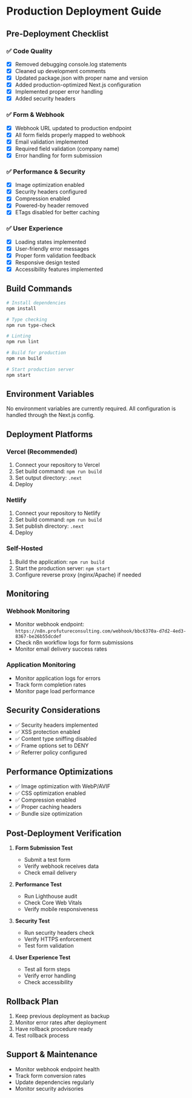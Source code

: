 # Production Deployment Guide

## Pre-Deployment Checklist

### ✅ Code Quality
- [x] Removed debugging console.log statements
- [x] Cleaned up development comments
- [x] Updated package.json with proper name and version
- [x] Added production-optimized Next.js configuration
- [x] Implemented proper error handling
- [x] Added security headers

### ✅ Form & Webhook
- [x] Webhook URL updated to production endpoint
- [x] All form fields properly mapped to webhook
- [x] Email validation implemented
- [x] Required field validation (company name)
- [x] Error handling for form submission

### ✅ Performance & Security
- [x] Image optimization enabled
- [x] Security headers configured
- [x] Compression enabled
- [x] Powered-by header removed
- [x] ETags disabled for better caching

### ✅ User Experience
- [x] Loading states implemented
- [x] User-friendly error messages
- [x] Proper form validation feedback
- [x] Responsive design tested
- [x] Accessibility features implemented

## Build Commands

```bash
# Install dependencies
npm install

# Type checking
npm run type-check

# Linting
npm run lint

# Build for production
npm run build

# Start production server
npm start
```

## Environment Variables

No environment variables are currently required. All configuration is handled through the Next.js config.

## Deployment Platforms

### Vercel (Recommended)
1. Connect your repository to Vercel
2. Set build command: `npm run build`
3. Set output directory: `.next`
4. Deploy

### Netlify
1. Connect your repository to Netlify
2. Set build command: `npm run build`
3. Set publish directory: `.next`
4. Deploy

### Self-Hosted
1. Build the application: `npm run build`
2. Start the production server: `npm start`
3. Configure reverse proxy (nginx/Apache) if needed

## Monitoring

### Webhook Monitoring
- Monitor webhook endpoint: `https://n8n.profutureconsulting.com/webhook/bbc6370a-d7d2-4ed3-8367-be26b55dcdef`
- Check n8n workflow logs for form submissions
- Monitor email delivery success rates

### Application Monitoring
- Monitor application logs for errors
- Track form completion rates
- Monitor page load performance

## Security Considerations

- ✅ Security headers implemented
- ✅ XSS protection enabled
- ✅ Content type sniffing disabled
- ✅ Frame options set to DENY
- ✅ Referrer policy configured

## Performance Optimizations

- ✅ Image optimization with WebP/AVIF
- ✅ CSS optimization enabled
- ✅ Compression enabled
- ✅ Proper caching headers
- ✅ Bundle size optimization

## Post-Deployment Verification

1. **Form Submission Test**
   - Submit a test form
   - Verify webhook receives data
   - Check email delivery

2. **Performance Test**
   - Run Lighthouse audit
   - Check Core Web Vitals
   - Verify mobile responsiveness

3. **Security Test**
   - Run security headers check
   - Verify HTTPS enforcement
   - Test form validation

4. **User Experience Test**
   - Test all form steps
   - Verify error handling
   - Check accessibility

## Rollback Plan

1. Keep previous deployment as backup
2. Monitor error rates after deployment
3. Have rollback procedure ready
4. Test rollback process

## Support & Maintenance

- Monitor webhook endpoint health
- Track form conversion rates
- Update dependencies regularly
- Monitor security advisories
